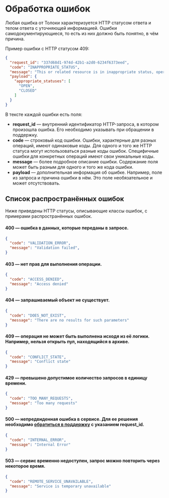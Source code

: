 # Обработка ошибок

Любая ошибка от Толоки характеризуется HTTP статусом ответа и телом ответа с уточняющей информацией. Ошибки самодокументирующиеся, то есть из них должно быть понятно, в чём причина.

Пример ошибки c HTTP статусом 409:

```json
{
  "request_id": "337d68d1-974d-42b1-a2d0-6234f6373eed",
  "code": "INAPPROPRIATE_STATUS",
  "message": "This or related resource is in inappropriate status, operation is not allowed",
  "payload": {
    "appropriate_statuses": [
      "OPEN",
      "CLOSED"
    ]
  }
}
```

В тексте каждой ошибки есть поля:

- **request_id** — внутренний идентификатор HTTP-запроса, в котором произошла ошибка. Его необходимо указывать при обращении в поддержку.
- **code** — строковый код ошибки. Ошибки, характерные для разных операций, имеют одинаковые коды. Для одного и того же HTTP статуса могут использоваться разные коды ошибок. Специфичные ошибки для конкретных операций имеют свои уникальные коды.
- **message** — более подробное описание ошибки. Содержание поля может быть разным для одного и того же кода ошибки.
- **payload** — дополнительная информация об ошибке. Например, поле из запроса и причина ошибки в нём. Это поле необязательное и может отсутствовать.

## Список распространённых ошибок

Ниже приведены HTTP статусы, описывающие классы ошибок, с примерами распространённых ошибок.

#### 400 — ошибка в данных, которые переданы в запросе.

```json
{
  "code": "VALIDATION_ERROR",
  "message": "Validation failed",
}
```

#### 403 — нет прав для выполнения операции.

```json
{
  "code": "ACCESS_DENIED",
  "message": "Access denied"
}
```

#### 404 — запрашиваемый объект не существует.

```json
{
  "code": "DOES_NOT_EXIST",
  "message": "There are no results for such parameters"
}
```

#### 409 — операция не может быть выполнена исходя из её логики. Например, нельзя открыть пул, находящийся в архиве.

```json
{
  "code": "CONFLICT_STATE",
  "message": "Conflict state"
}
```

#### 429 — превышено допустимое количество запросов в единицу времени.

```json
{
  "code": "TOO_MANY_REQUESTS",
  "message": "Too many requests"
}
```

#### 500 — непредвиденная ошибка в сервисе. Для ее решения необходимо [обратиться в поддержку](../../guide/troubleshooting/support.md#help) с указанием request_id.

```json
{
  "code": "INTERNAL_ERROR",
  "message": "Internal Error"
}
```

#### 503 — сервис временно недоступен, запрос можно повторить через некоторое время.

```json
{
  "code": "REMOTE_SERVICE_UNAVAILABLE",
  "message": "Service is temporary unavailable"
}
```